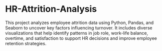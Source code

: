 # HR-Attrition-Analysis
This project analyzes employee attrition data using Python, Pandas, and Seaborn to uncover key factors influencing turnover. It includes diverse visualizations that help identify patterns in job role, work-life balance, overtime, and satisfaction to support HR decisions and improve employee retention strategies.
